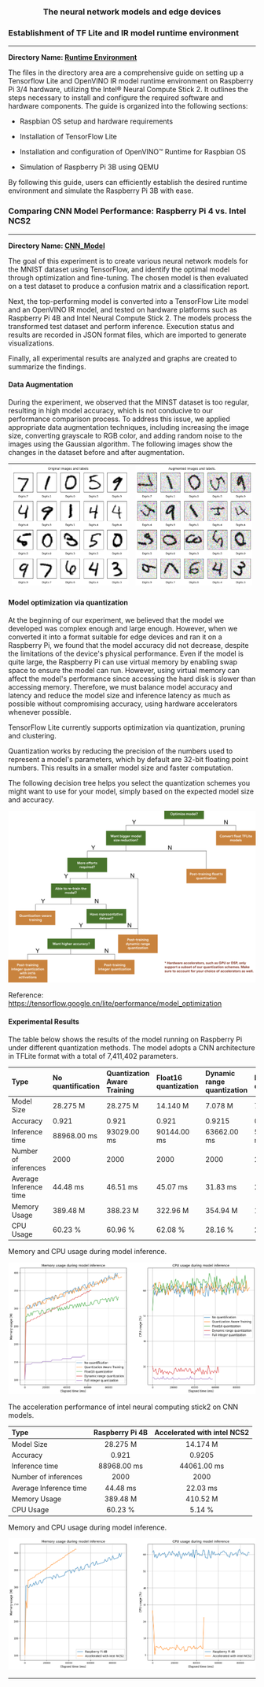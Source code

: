 <h3 align=center> The neural network models and edge devices </h3>


### Establishment of TF Lite and IR model runtime environment

---

**Directory Name:  [Runtime Environment](https://github.com/MeatBurge/Models-and-edge-devices/tree/main/Runtime%20environment)**

The files in the directory area are a comprehensive guide on setting up a Tensorflow Lite and OpenVINO IR model runtime environment on Raspberry Pi 3/4 hardware, utilizing the Intel® Neural Compute Stick 2. It outlines the steps necessary to install and configure the required software and hardware components. The guide is organized into the following sections:

+ Raspbian OS setup and hardware requirements

+ Installation of TensorFlow Lite

+ Installation and configuration of OpenVINO™ Runtime for Raspbian OS

+ Simulation of Raspberry Pi 3B using QEMU

By following this guide, users can efficiently establish the desired runtime environment and simulate the Raspberry Pi 3B with ease.


### Comparing CNN Model Performance: Raspberry Pi 4 vs. Intel NCS2

---

**Directory Name: [CNN_Model](https://github.com/PINetDalhousie/Group2---CSCI-6709/tree/main/CNN_Model)**

The goal of this experiment is to create various neural network models for the MNIST dataset using TensorFlow, and identify the optimal model through optimization and fine-tuning. The chosen model is then evaluated on a test dataset to produce a confusion matrix and a classification report.

Next, the top-performing model is converted into a TensorFlow Lite model and an OpenVINO IR model, and tested on hardware platforms such as Raspberry Pi 4B and Intel Neural Compute Stick 2. The models process the transformed test dataset and perform inference. Execution status and results are recorded in JSON format files, which are imported to generate visualizations.

Finally, all experimental results are analyzed and graphs are created to summarize the findings.

#### Data Augmentation

During the experiment, we observed that the MINST dataset is too regular, resulting in high model accuracy, which is not conducive to our performance comparison process. To address this issue, we applied appropriate data augmentation techniques, including increasing the image size, converting grayscale to RGB color, and adding random noise to the images using the Gaussian algorithm. The following images show the changes in the dataset before and after augmentation.

| ![](./IMG/MINST_1.png) | ![](./IMG/MINST_2.png) |
| ------------------------------------------------------------ | ------------------------------------------------------------ |

#### Model optimization via quantization

At the beginning of our experiment, we believed that the model we developed was complex enough and large enough. However, when we converted it into a format suitable for edge devices and ran it on a Raspberry Pi, we found that the model accuracy did not decrease, despite the limitations of the device's physical performance. Even if the model is quite large, the Raspberry Pi can use virtual memory by enabling swap space to ensure the model can run. However, using virtual memory can affect the model's performance since accessing the hard disk is slower than accessing memory. Therefore, we must balance model accuracy and latency and reduce the model size and inference latency as much as possible without compromising accuracy, using hardware accelerators whenever possible.

TensorFlow Lite currently supports optimization via quantization, pruning and clustering.

Quantization works by reducing the precision of the numbers used to represent a model's parameters, which by default are 32-bit floating point numbers. This results in a smaller model size and faster computation.

The following decision tree helps you select the quantization schemes you might want to use for your model, simply based on the expected model size and accuracy.

![](./IMG/quantization_decision_tree.png)

Reference:  <https://tensorflow.google.cn/lite/performance/model_optimization>

#### Experimental Results

The table below shows the results of the model running on Raspberry Pi under different quantization methods. The model adopts a CNN architecture in TFLite format with a total of 7,411,402 parameters.

| Type                   | No quantification | Quantization Aware Training | Float16 quantization | Dynamic range quantization | Full integer quantization |
| :--------------------- | :---------------- | :-------------------------- | :------------------- | :------------------------- | :------------------------ |
| Model Size             | 28.275 M          | 28.275 M                    | 14.140 M             | 7.078 M                    | 7.076 M                   |
| Accuracy               | 0.921             | 0.921                       | 0.921                | 0.9215                     | 0.9205                    |
| Inference time         | 88968.00 ms       | 93029.00 ms                 | 90144.00 ms          | 63662.00 ms                | 57614.00 ms               |
| Number of inferences   | 2000              | 2000                        | 2000                 | 2000                       | 2000                      |
| Average Inference time | 44.48 ms          | 46.51 ms                    | 45.07 ms             | 31.83 ms                   | 28.81 ms                  |
| Memory Usage           | 389.48 M          | 388.23 M                    | 322.96 M             | 354.94 M                   | 167.13 M                  |
| CPU Usage              | 60.23 %           | 60.96 %                     | 62.08 %              | 28.16 %                    | 25.13 %                   |

Memory and CPU usage during model inference.

![](./CNN_Model/Results/output1.png)

The acceleration performance of intel neural computing stick2 on CNN models.

| Type                   | Raspberry Pi 4B | Accelerated with intel NCS2 |
| :--------------------- | :-------------: | :-------------------------: |
| Model Size             |    28.275 M     |          14.174 M           |
| Accuracy               |      0.921      |           0.9205            |
| Inference time         |   88968.00 ms   |         44061.00 ms         |
| Number of inferences   |      2000       |            2000             |
| Average Inference time |    44.48 ms     |          22.03 ms           |
| Memory Usage           |    389.48 M     |          410.52 M           |
| CPU Usage              |     60.23 %     |           5.14 %            |

Memory and CPU usage during model inference.

![](./CNN_Model/Results/output2.png)

---
